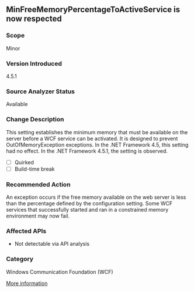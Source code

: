 ## MinFreeMemoryPercentageToActiveService is now respected

### Scope
Minor

### Version Introduced
4.5.1

### Source Analyzer Status
Available

### Change Description
This setting establishes the minimum memory that must be available on the server before a WCF service can be activated. It is designed to prevent OutOfMemoryException exceptions. In the .NET Framework 4.5, this setting had no effect. In the .NET Framework 4.5.1, the setting is observed. 

- [ ] Quirked
- [ ] Build-time break

### Recommended Action
An exception occurs if the free memory available on the web server is less than the percentage defined by the configuration setting. Some WCF services that successfully started and ran in a constrained memory environment may now fail. 

### Affected APIs
* Not detectable via API analysis

### Category
Windows Communication Foundation (WCF)

[More information](https://msdn.microsoft.com/en-us/library/dn458360(v=vs.110).aspx)

<!-- breaking change id: 32 -->

